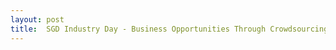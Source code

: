 ```yaml
---
layout: post
title:  SGD Industry Day - Business Opportunities Through Crowdsourcing - Open Innovation Platform
---
```

